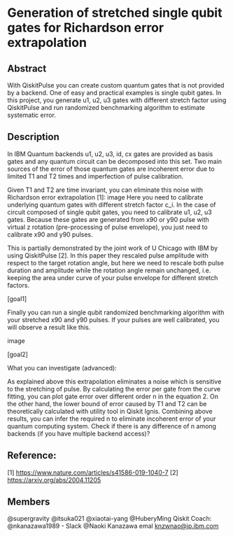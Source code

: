 # Generation of stretched single qubit gates for Richardson error extrapolation
## Abstract
With QiskitPulse you can create custom quantum gates that is not provided by a backend. One of easy and practical examples is single qubit gates. In this project, you generate u1, u2, u3 gates with different stretch factor using QiskitPulse and run randomized benchmarking algorithm to estimate systematic error.

## Description
In IBM Quantum backends u1, u2, u3, id, cx gates are provided as basis gates and any quantum circuit can be decomposed into this set. Two main sources of the error of those quantum gates are incoherent error due to limited T1 and T2 times and imperfection of pulse calibration.

Given T1 and T2 are time invariant, you can eliminate this noise with Richardson error extrapolation [1]:
image
Here you need to calibrate underlying quantum gates with different stretch factor c_i. In the case of circuit composed of single qubit gates, you need to calibrate u1, u2, u3 gates. Because these gates are generated from x90 or y90 pulse with virtual z rotation (pre-processing of pulse envelope), you just need to calibrate x90 and y90 pulses.

This is partially demonstrated by the joint work of U Chicago with IBM by using QiskitPulse [2]. In this paper they rescaled pulse amplitude with respect to the target rotation angle, but here we need to rescale both pulse duration and amplitude while the rotation angle remain unchanged, i.e. keeping the area under curve of your pulse envelope for different stretch factors.

[goal1]

Finally you can run a single qubit randomized benchmarking algorithm with your stretched x90 and y90 pulses. If your pulses are well calibrated, you will observe a result like this.

image

[goal2]

What you can investigate (advanced):

As explained above this extrapolation eliminates a noise which is sensitive to the stretching of pulse. By calculating the error per gate from the curve fitting, you can plot gate error over different order n in the equation 2.
On the other hand, the lower bound of error caused by T1 and T2 can be theoretically calculated with utility tool in Qiskit Ignis.
Combining above results, you can infer the required n to eliminate incoherent error of your quantum computing system. Check if there is any difference of n among backends (if you have multiple backend access)?
## Reference:
[1] https://www.nature.com/articles/s41586-019-1040-7
[2] https://arxiv.org/abs/2004.11205

## Members
@supergravity
@itsuka021
@xiaotai-yang
@HuberyMing
Qiskit Coach: @nkanazawa1989 - Slack @Naoki Kanazawa emal knzwnao@jp.ibm.com
